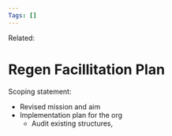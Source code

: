 ```yaml
---
Tags: []
---
```

Related: 
# Regen Facillitation Plan

Scoping statement:
- Revised mission and aim 
- Implementation plan for the org
	- Audit existing structures, 
